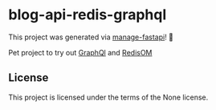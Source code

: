 # blog-api-redis-graphql

This project was generated via [manage-fastapi](https://ycd.github.io/manage-fastapi/)! :tada:

Pet project to try out [GraphQl](https://graphql.org/) and [RedisOM](https://github.com/redis/redis-om-python)

## License

This project is licensed under the terms of the None license.
